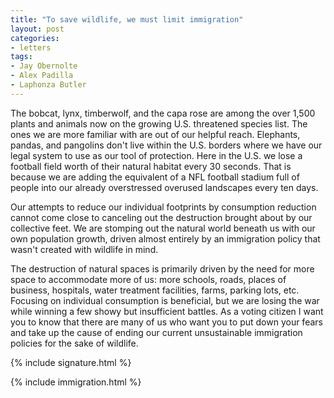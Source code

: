 ```yaml
---
title: "To save wildlife, we must limit immigration"
layout: post
categories:
- letters
tags:
- Jay Obernolte
- Alex Padilla
- Laphonza Butler
---
```


The bobcat, lynx, timberwolf, and the capa rose are among the over 1,500 plants and animals now on the growing U.S. threatened species list. The ones we are more familiar with are out of our helpful reach. Elephants, pandas, and pangolins don't live within the U.S. borders where we have our legal system to use as our tool of protection. Here in the U.S. we lose a football field worth of their natural habitat every 30 seconds. That is because we are adding the equivalent of a NFL football stadium full of people into our already overstressed overused landscapes every ten days.

Our attempts to reduce our individual footprints by consumption reduction cannot come close to canceling out the destruction brought about by our collective feet. We are stomping out the natural world beneath us with our own population growth, driven almost entirely by an immigration policy that wasn't created with wildlife in mind.

The destruction of natural spaces is primarily driven by the need for more space to accommodate more of us: more schools, roads, places of business, hospitals, water treatment facilities, farms, parking lots, etc. Focusing on individual consumption is beneficial, but we are losing the war while winning a few showy but insufficient battles. As a voting citizen I want you to know that there are many of us who want you to put down your fears and take up the cause of ending our current unsustainable immigration policies for the sake of wildlife.

{% include signature.html %}

{% include immigration.html %}

